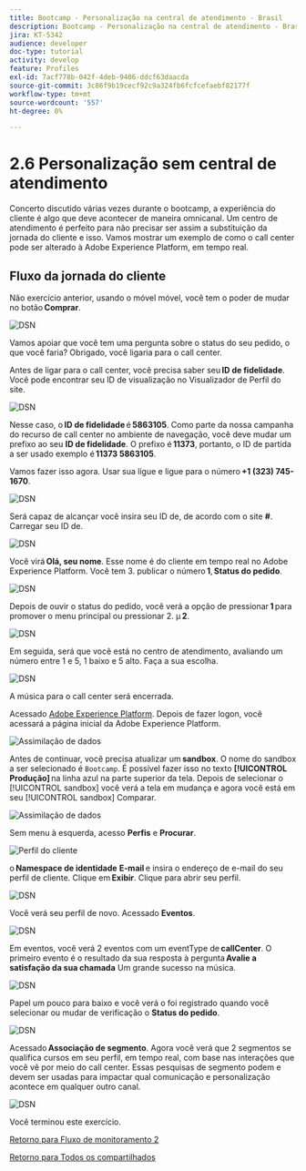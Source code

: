 ```yaml
---
title: Bootcamp - Personalização na central de atendimento - Brasil
description: Bootcamp - Personalização na central de atendimento - Brasil
jira: KT-5342
audience: developer
doc-type: tutorial
activity: develop
feature: Profiles
exl-id: 7acf778b-042f-4deb-9406-ddcf63daacda
source-git-commit: 3c86f9b19cecf92c9a324fb6fcfcefaebf82177f
workflow-type: tm+mt
source-wordcount: '557'
ht-degree: 0%

---
```


# 2.6 Personalização sem central de atendimento

Concerto discutido várias vezes durante o bootcamp, a experiência do cliente é algo que deve acontecer de maneira omnicanal. Um centro de atendimento é perfeito para não precisar ser assim a substituição da jornada do cliente e isso. Vamos mostrar um exemplo de como o call center pode ser alterado à Adobe Experience Platform, em tempo real.

## Fluxo da jornada do cliente

Não exercício anterior, usando o móvel móvel, você tem o poder de mudar no botão **Comprar**.

![DSN](./images/app20.png)

Vamos apoiar que você tem uma pergunta sobre o status do seu pedido, o que você faria? Obrigado, você ligaria para o call center.

Antes de ligar para o call center, você precisa saber seu **ID de fidelidade**. Você pode encontrar seu ID de visualização no Visualizador de Perfil do site.

![DSN](./images/cc1.png)

Nesse caso, o **ID de fidelidade** é **5863105**. Como parte da nossa campanha do recurso de call center no ambiente de navegação, você deve mudar um prefixo ao seu **ID de fidelidade**. O prefixo é **11373**, portanto, o ID de partida a ser usado exemplo é **11373 5863105**.

Vamos fazer isso agora. Usar sua ligue e ligue para o número **+1 (323) 745-1670**.

![DSN](./images/cc2.png)

Será capaz de alcançar você insira seu ID de, de acordo com o site **#**. Carregar seu ID de.

![DSN](./images/cc3.png)

Você virá **Olá, seu nome**. Esse nome é do cliente em tempo real no Adobe Experience Platform. Você tem 3. publicar o número **1**, **Status do pedido**.

![DSN](./images/cc4.png)

Depois de ouvir o status do pedido, você verá a opção de pressionar **1** para promover o menu principal ou pressionar 2. µ **2**.

![DSN](./images/cc5.png)

Em seguida, será que você está no centro de atendimento, avaliando um número entre 1 e 5, 1 baixo e 5 alto. Faça a sua escolha.

![DSN](./images/cc6.png)

A música para o call center será encerrada.

Acessado [Adobe Experience Platform](https://experience.adobe.com/platform). Depois de fazer logon, você acessará a página inicial da Adobe Experience Platform.

![Assimilação de dados](./images/home.png)

Antes de continuar, você precisa atualizar um **sandbox**. O nome do sandbox a ser selecionado é ``Bootcamp``. É possível fazer isso no texto **[!UICONTROL Produção]** na linha azul na parte superior da tela. Depois de selecionar o [!UICONTROL sandbox] você verá a tela em mudança e agora você está em seu [!UICONTROL sandbox] Comparar.

![Assimilação de dados](./images/sb1.png)

Sem menu à esquerda, acesso **Perfis** e **Procurar**.

![Perfil do cliente](./images/homemenu.png)

o **Namespace de identidade** **E-mail** e insira o endereço de e-mail do seu perfil de cliente. Clique em **Exibir**. Clique para abrir seu perfil.

![DSN](./images/cc7.png)

Você verá seu perfil de novo. Acessado **Eventos**.

![DSN](./images/cc8.png)

Em eventos, você verá 2 eventos com um eventType de **callCenter**. O primeiro evento é o resultado da sua resposta à pergunta **Avalie a satisfação da sua chamada** Um grande sucesso na música.

![DSN](./images/cc9.png)

Papel um pouco para baixo e você verá o foi registrado quando você selecionar ou mudar de verificação o **Status do pedido**.

![DSN](./images/cc10.png)

Acessado **Associação de segmento**. Agora você verá que 2 segmentos se qualifica cursos em seu perfil, em tempo real, com base nas interações que você vê por meio do call center. Essas pesquisas de segmento podem e devem ser usadas para impactar qual comunicação e personalização acontece em qualquer outro canal.

![DSN](./images/cc11.png)

Você terminou este exercício.

[Retorno para Fluxo de monitoramento 2](./uc2.md)

[Retorno para Todos os compartilhados](../../overview.md)
